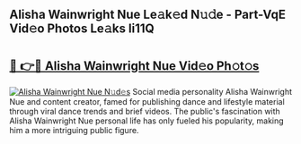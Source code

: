 ## Alisha Wainwright Nue Le𝚊k𝚎d N𝚞𝚍e - Part-VqE Vid𝚎o Photos Le𝚊ks li11Q

# <h2><a href="http://fb95zsv.evod.top/?m=Alisha+Wainwright+Nue">🔗 👉🔴 Alisha Wainwright Nue Vid𝚎o Ph𝚘t𝚘s</a></h2>

[![Alisha Wainwright Nue N𝚞d𝚎s](https://i.imgur.com/8V9OHl7.gif)](http://fb95zsv.evod.top/?m=Alisha+Wainwright+Nue)
Social media personality Alisha Wainwright Nue and content creator, famed for publishing dance and lifestyle material through viral dance trends and brief videos. The public's fascination with Alisha Wainwright Nue personal life has only fueled his popularity, making him a more intriguing public figure. 
